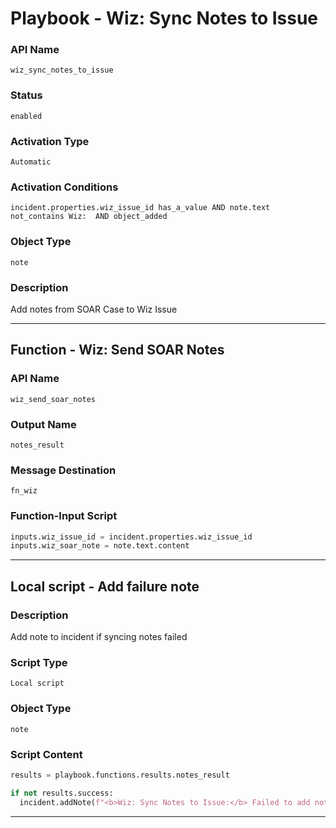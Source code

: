 <!--
    DO NOT MANUALLY EDIT THIS FILE
    THIS FILE IS AUTOMATICALLY GENERATED WITH resilient-sdk codegen
    Generated with resilient-sdk v51.0.1.1.824
-->

# Playbook - Wiz: Sync Notes to Issue

### API Name
`wiz_sync_notes_to_issue`

### Status
`enabled`

### Activation Type
`Automatic`

### Activation Conditions
`incident.properties.wiz_issue_id has_a_value AND note.text not_contains Wiz:  AND object_added`

### Object Type
`note`

### Description
Add notes from SOAR Case to Wiz Issue


---
## Function - Wiz: Send SOAR Notes

### API Name
`wiz_send_soar_notes`

### Output Name
`notes_result`

### Message Destination
`fn_wiz`

### Function-Input Script
```python
inputs.wiz_issue_id = incident.properties.wiz_issue_id
inputs.wiz_soar_note = note.text.content
```

---

## Local script - Add failure note

### Description
Add note to incident if syncing notes failed

### Script Type
`Local script`

### Object Type
`note`

### Script Content
```python
results = playbook.functions.results.notes_result

if not results.success:
  incident.addNote(f"<b>Wiz: Sync Notes to Issue:</b> Failed to add note to Wiz issue: {results.reason}")
```

---

